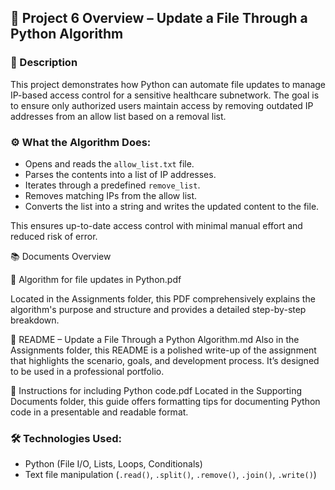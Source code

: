 ## 📂 Project 6 Overview – Update a File Through a Python Algorithm

### 🧾 Description  
This project demonstrates how Python can automate file updates to manage IP-based access control for a sensitive healthcare subnetwork. The goal is to ensure only authorized users maintain access by removing outdated IP addresses from an allow list based on a removal list.

### ⚙️ What the Algorithm Does:
- Opens and reads the `allow_list.txt` file.
- Parses the contents into a list of IP addresses.
- Iterates through a predefined `remove_list`.
- Removes matching IPs from the allow list.
- Converts the list into a string and writes the updated content to the file.

This ensures up-to-date access control with minimal manual effort and reduced risk of error.

📚 Documents Overview

📘 Algorithm for file updates in Python.pdf

Located in the Assignments folder, this PDF comprehensively explains the algorithm's purpose and structure and provides a detailed step-by-step breakdown.

📝 README – Update a File Through a Python Algorithm.md
Also in the Assignments folder, this README is a polished write-up of the assignment that highlights the scenario, goals, and development process. It’s designed to be used in a professional portfolio.

📄 Instructions for including Python code.pdf
Located in the Supporting Documents folder, this guide offers formatting tips for documenting Python code in a presentable and readable format.

### 🛠 Technologies Used:
- Python (File I/O, Lists, Loops, Conditionals)
- Text file manipulation (`.read()`, `.split()`, `.remove()`, `.join()`, `.write()`)
